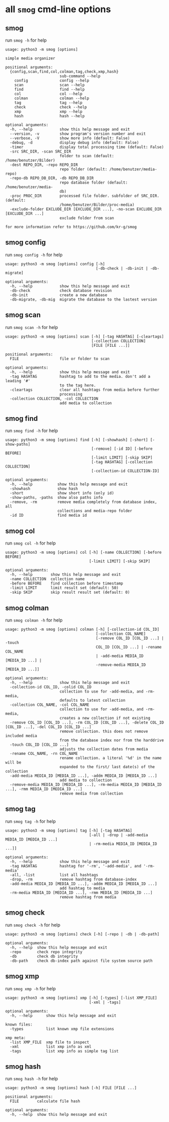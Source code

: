 
# all `smog` cmd-line options


## smog

run `smog -h` for help

    usage: python3 -m smog [options]
    
    simple media organizer
    
    positional arguments:
      {config,scan,find,col,colman,tag,check,xmp,hash}
                            sub-command --help
        config              config --help
        scan                scan --help
        find                find --help
        col                 col --help
        colman              colman --help
        tag                 tag --help
        check               check --help
        xmp                 xmp --help
        hash                hash --help
    
    optional arguments:
      -h, --help            show this help message and exit
      --version, -v         show program's version number and exit
      --verbose, -V         show more info (default: False)
      -debug, -d            display debug info (default: False)
      -timer                display total processing time (default: False)
      -src SRC_DIR, -scan SRC_DIR
                            folder to scan (default: /home/benutzer/Bilder)
      -dest REPO_DIR, -repo REPO_DIR
                            repo folder (default: /home/benutzer/media-repo)
      -repo-db REPO_DB_DIR, -db REPO_DB_DIR
                            repo database folder (default: /home/benutzer/media-
                            db)
      -proc PROC_DIR        processed file folder. subfolder of SRC_DIR. (default:
                            /home/benutzer/Bilder/proc-media)
      -exclude-folder EXCLUDE_DIR [EXCLUDE_DIR ...], -no-scan EXCLUDE_DIR [EXCLUDE_DIR ...]
                            exclude folder from scan
    
    for more information refer to https://github.com/kr-g/smog


## smog config

run `smog config -h` for help

    usage: python3 -m smog [options] config [-h]
                                            [-db-check | -db-init | -db-migrate]
    
    optional arguments:
      -h, --help            show this help message and exit
      -db-check             check database revision
      -db-init              create a new database
      -db-migrate, -db-mig  migrate the database to the lastest version


## smog scan

run `smog scan -h` for help

    usage: python3 -m smog [options] scan [-h] [-tag HASHTAG] [-cleartags]
                                          [-collection COLLECTION]
                                          [FILE [FILE ...]]
    
    positional arguments:
      FILE                  file or folder to scan
    
    optional arguments:
      -h, --help            show this help message and exit
      -tag HASHTAG          hashtag to add to the media. don't add a leading '#'
                            to the tag here.
      -cleartags            clear all hashtags from media before further
                            processing
      -collection COLLECTION, -col COLLECTION
                            add media to collection


## smog find

run `smog find -h` for help

    usage: python3 -m smog [options] find [-h] [-showhash] [-short] [-show-paths]
                                          [-remove] [-id ID] [-before BEFORE]
                                          [-limit LIMIT] [-skip SKIP]
                                          [-tag HASHTAG] [-collection COLLECTION]
                                          [-collection-id COLLECTION-ID]
    
    optional arguments:
      -h, --help           show this help message and exit
      -showhash            show hash
      -short               show short info (only id)
      -show-paths, -paths  show also paths info
      -remove, -rm         remove media completely from database index, all
                           collections and media-repo folder
      -id ID               find media id


## smog col

run `smog col -h` for help

    usage: python3 -m smog [options] col [-h] [-name COLLECTION] [-before BEFORE]
                                         [-limit LIMIT] [-skip SKIP]
    
    optional arguments:
      -h, --help        show this help message and exit
      -name COLLECTION  collection name
      -before BEFORE    find collection before timestamp
      -limit LIMIT      limit result set (default: 50)
      -skip SKIP        skip result result set (default: 0)


## smog colman

run `smog colman -h` for help

    usage: python3 -m smog [options] colman [-h] [-collection-id COL_ID]
                                            [-collection COL_NAME]
                                            [-remove COL_ID [COL_ID ...] | -touch
                                            COL_ID [COL_ID ...] | -rename COL_NAME
                                            | -add-media MEDIA_ID [MEDIA_ID ...] |
                                            -remove-media MEDIA_ID [MEDIA_ID ...]]
    
    optional arguments:
      -h, --help            show this help message and exit
      -collection-id COL_ID, -colid COL_ID
                            collection to use for -add-media, and -rm-media,
                            defaults to latest collection
      -collection COL_NAME, -col COL_NAME
                            collection to use for -add-media, and -rm-media,
                            creates a new collection if not existing
      -remove COL_ID [COL_ID ...], -rm COL_ID [COL_ID ...], -delete COL_ID [COL_ID ...], -del COL_ID [COL_ID ...]
                            remove collection. this does not remove included media
                            from the database index nor from the harddrive
      -touch COL_ID [COL_ID ...]
                            adjusts the collection dates from media
      -rename COL_NAME, -rn COL_NAME
                            rename collection. a literal '%d' in the name will be
                            expanded to the first/ last date(s) of the collection
      -add-media MEDIA_ID [MEDIA_ID ...], -addm MEDIA_ID [MEDIA_ID ...]
                            add media to collection
      -remove-media MEDIA_ID [MEDIA_ID ...], -rm-media MEDIA_ID [MEDIA_ID ...], -rmm MEDIA_ID [MEDIA_ID ...]
                            remove media from collection


## smog tag

run `smog tag -h` for help

    usage: python3 -m smog [options] tag [-h] [-tag HASHTAG]
                                         [-all | -drop | -add-media MEDIA_ID [MEDIA_ID ...]
                                         | -rm-media MEDIA_ID [MEDIA_ID ...]]
    
    optional arguments:
      -h, --help            show this help message and exit
      -tag HASHTAG          hashtag for '-rm', '-add-media', and '-rm-media'
      -all, -list           list all hashtags
      -drop, -rm            remove hashtag from database-index
      -add-media MEDIA_ID [MEDIA_ID ...], -addm MEDIA_ID [MEDIA_ID ...]
                            add hashtag to media
      -rm-media MEDIA_ID [MEDIA_ID ...], -rmm MEDIA_ID [MEDIA_ID ...]
                            remove hashtag from media


## smog check

run `smog check -h` for help

    usage: python3 -m smog [options] check [-h] [-repo | -db | -db-path]
    
    optional arguments:
      -h, --help  show this help message and exit
      -repo       check repo integrity
      -db         check db integrity
      -db-path    check db-index path against file system source path


## smog xmp

run `smog xmp -h` for help

    usage: python3 -m smog [options] xmp [-h] [-types] [-list XMP_FILE]
                                         [-xml | -tags]
    
    optional arguments:
      -h, --help      show this help message and exit
    
    known files:
      -types          list known xmp file extensions
    
    xmp meta:
      -list XMP_FILE  xmp file to inspect
      -xml            list xmp info as xml
      -tags           list xmp info as simple tag list


## smog hash

run `smog hash -h` for help

    usage: python3 -m smog [options] hash [-h] FILE [FILE ...]
    
    positional arguments:
      FILE        calculate file hash
    
    optional arguments:
      -h, --help  show this help message and exit


